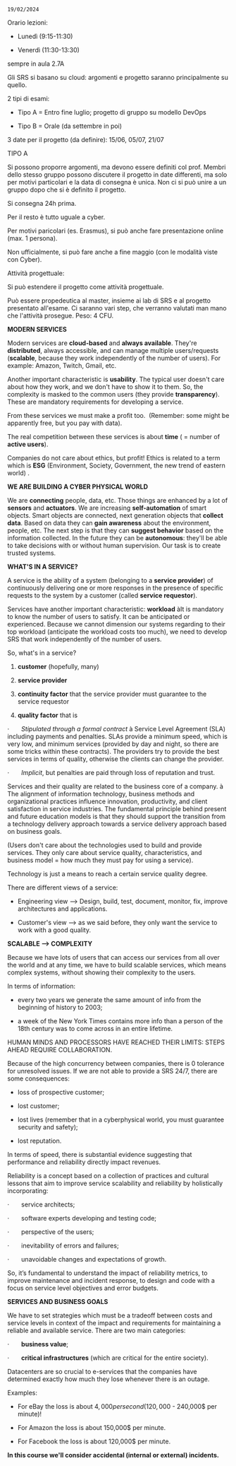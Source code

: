`19/02/2024`

Orario lezioni:

- Lunedì (9:15-11:30)

- Venerdì (11:30-13:30)

sempre in aula 2.7A

Gli SRS si basano su cloud: argomenti e progetto saranno principalmente su quello.

2 tipi di esami:

- Tipo A = Entro fine luglio; progetto di gruppo su modello DevOps

- Tipo B = Orale (da settembre in poi)

3 date per il progetto (da definire): 15/06, 05/07, 21/07

TIPO A

Si possono proporre argomenti, ma devono essere definiti col prof. Membri dello stesso gruppo possono discutere il progetto in date differenti, ma solo per motivi particolari e la data di consegna è unica. Non ci si può unire a un gruppo dopo che si è definito il progetto.

Si consegna 24h prima.

Per il resto è tutto uguale a cyber.

Per motivi paricolari (es. Erasmus), si può anche fare presentazione online (max. 1 persona).

Non ufficialmente, si può fare anche a fine maggio (con le modalità viste con Cyber).

Attività progettuale:

Si può estendere il progetto come attività progettuale.

Può essere propedeutica al master, insieme ai lab di SRS e al progetto presentato all'esame. Ci saranno vari step, che verranno valutati man mano che l'attività prosegue. Peso: 4 CFU.

**MODERN SERVICES**


Modern services are **cloud-based** and **always available**. They're **distributed**, always accessible, and can manage multiple users/requests (**scalable**, because they work independently of the number of users). For example: Amazon, Twitch, Gmail, etc.

Another important characteristic is **usability**. The typical user doesn't care about how they work, and we don't have to show it to them. So, the complexity is masked to the common users (they provide **transparency**). These are mandatory requirements for developing a service.

From these services we must make a profit too.  (Remember: some might be apparently free, but you pay with data).

The real competition between these services is about **time** ( = number of **active users**).

Companies do not care about ethics, but profit! Ethics is related to a term which is **ESG** (Environment, Society, Government, the new trend of eastern world) .

**WE ARE BUILDING A CYBER PHYSICAL WORLD**

We are **connecting** people, data, etc. Those things are enhanced by a lot of **sensors** and **actuators**. We are increasing **self-automation** of smart objects. Smart objects are connected, next generation objects that **collect data**. Based on data they can **gain awareness** about the environment, people, etc. The next step is that they can **suggest behavior** based on the information collected. In the future they can be **autonomous**: they'll be able to take decisions with or without human supervision. Our task is to create trusted systems.


**WHAT'S IN A SERVICE?**


A service is the ability of a system (belonging to a **service provider**) of continuously delivering one or more responses in the presence of specific requests to the system by a customer (called **service requestor**).

Services have another important characteristic: **workload** àIt is mandatory to know the number of users to satisfy. It can be anticipated or experienced. Because we cannot dimension our systems regarding to their top workload (anticipate the workload costs too much), we need to develop SRS that work independently of the number of users.

So, what's in a service?

1. **customer** (hopefully, many)

2. **service provider**

3. **continuity factor** that the service provider must guarantee to the service requestor

4. **quality factor** that is

·       _Stipulated through a formal contract_ à Service Level Agreement (SLA) including payments and penalties. SLAs provide a minimum speed, which is very low, and minimum services (provided by day and night, so there are some tricks within these contracts). The providers try to provide the best services in terms of quality, otherwise the clients can change the provider.

·       _Implicit_, but penalties are paid through loss of reputation and trust.

Services and their quality are related to the business core of a company. à The alignment of information technology, business methods and organizational practices influence innovation, productivity, and client satisfaction in service industries. The fundamental principle behind present and future education models is that they should support the transition from a technology delivery approach towards a service delivery approach based on business goals.

(Users don't care about the technologies used to build and provide services. They only care about service quality, characteristics, and business model = how much they must pay for using a service).

Technology is just a means to reach a certain service quality degree.

There are different views of a service:

- Engineering view --> Design, build, test, document, monitor, fix, improve architectures and applications.

- Customer's view --> as we said before, they only want the service to work with a good quality.

**SCALABLE --> COMPLEXITY**

Because we have lots of users that can access our services from all over the world and at any time, we have to build scalable services, which means complex systems, without showing their complexity to the users.

In terms of information:

- every two years we generate the same amount of info from the beginning of history to 2003;

- a week of the New York Times contains more info than a person of the 18th century was to come across in an entire lifetime.

HUMAN MINDS AND PROCESSORS HAVE REACHED THEIR LIMITS: STEPS AHEAD REQUIRE COLLABORATION.

Because of the high concurrency between companies, there is 0 tolerance for unresolved issues. If we are not able to provide a SRS 24/7, there are some consequences:

- loss of prospective customer;

- lost customer;

- lost lives (remember that in a cyberphysical world, you must guarantee security and safety);

- lost reputation.

In terms of speed, there is substantial evidence suggesting that performance and reliability directly impact revenues.

Reliability is a concept based on a collection of practices and cultural lessons that aim to improve service scalability and reliability by holistically incorporating:

·       service architects;

·       software experts developing and testing code;

·       perspective of the users;

·       inevitability of errors and failures;

·       unavoidable changes and expectations of growth.

So, it’s fundamental to understand the impact of reliability metrics, to improve maintenance and incident response, to design and code with a focus on service level objectives and error budgets.

**SERVICES AND BUSINESS GOALS**

We have to set strategies which must be a tradeoff between costs and service levels in context of the impact and requirements for maintaining a reliable and available service. There are two main categories:

·       **business value**;

·       **critical infrastructures** (which are critical for the entire society).

Datacenters are so crucial to e-services that the companies have determined exactly how much they lose whenever there is an outage.

Examples:

- For eBay the loss is about $4,000 per second (120,000$ - 240,000$ per minute)!

- For Amazon the loss is about 150,000$ per minute.

- For Facebook the loss is about 120,000$ per minute.

**In this course we'll consider accidental (internal or external) incidents.**